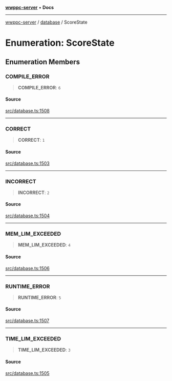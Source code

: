 [**wwppc-server**](../../README.md) • **Docs**

***

[wwppc-server](../../modules.md) / [database](../README.md) / ScoreState

# Enumeration: ScoreState

## Enumeration Members

### COMPILE\_ERROR

> **COMPILE\_ERROR**: `6`

#### Source

[src/database.ts:1508](https://github.com/WWPPC/WWPPC-server/blob/2f411756995c4ec8bd83114e0be6e407a493af19/src/database.ts#L1508)

***

### CORRECT

> **CORRECT**: `1`

#### Source

[src/database.ts:1503](https://github.com/WWPPC/WWPPC-server/blob/2f411756995c4ec8bd83114e0be6e407a493af19/src/database.ts#L1503)

***

### INCORRECT

> **INCORRECT**: `2`

#### Source

[src/database.ts:1504](https://github.com/WWPPC/WWPPC-server/blob/2f411756995c4ec8bd83114e0be6e407a493af19/src/database.ts#L1504)

***

### MEM\_LIM\_EXCEEDED

> **MEM\_LIM\_EXCEEDED**: `4`

#### Source

[src/database.ts:1506](https://github.com/WWPPC/WWPPC-server/blob/2f411756995c4ec8bd83114e0be6e407a493af19/src/database.ts#L1506)

***

### RUNTIME\_ERROR

> **RUNTIME\_ERROR**: `5`

#### Source

[src/database.ts:1507](https://github.com/WWPPC/WWPPC-server/blob/2f411756995c4ec8bd83114e0be6e407a493af19/src/database.ts#L1507)

***

### TIME\_LIM\_EXCEEDED

> **TIME\_LIM\_EXCEEDED**: `3`

#### Source

[src/database.ts:1505](https://github.com/WWPPC/WWPPC-server/blob/2f411756995c4ec8bd83114e0be6e407a493af19/src/database.ts#L1505)

